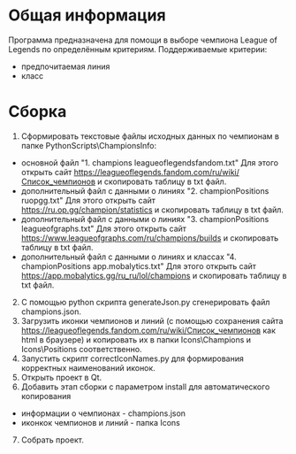 # Общая информация
Программа предназначена для помощи в выборе чемпиона League of Legends по определённым критериям.
Поддерживаемые критерии:
- предпочитаемая линия
- класс

# Сборка
1. Сформировать текстовые файлы исходных данных по чемпионам в папке PythonScripts\ChampionsInfo:
- основной файл "1. champions leagueoflegendsfandom.txt"
Для этого открыть сайт https://leagueoflegends.fandom.com/ru/wiki/Список_чемпионов и скопировать таблицу в txt файл.
- дополнительный файл с данными о линиях "2. championPositions ruopgg.txt"
Для этого открыть сайт https://ru.op.gg/champion/statistics и скопировать таблицу в txt файл.
- дополнительный файл с данными о линиях "3. championPositions leagueofgraphs.txt"
Для этого открыть сайт https://www.leagueofgraphs.com/ru/champions/builds и скопировать таблицу в txt файл.
- дополнительный файл с данными о линиях и классах "4. championPositions app.mobalytics.txt"
Для этого открыть сайт https://app.mobalytics.gg/ru_ru/lol/champions и скопировать таблицу в txt файл.
2. С помощью python скрипта generateJson.py сгенерировать файл champions.json.
3. Загрузить иконки чемпионов и линий (с помощью сохранения сайта https://leagueoflegends.fandom.com/ru/wiki/Список_чемпионов как html в браузере) и копировать их в папки Icons\Champions и Icons\Positions соответственно.
4. Запустить скрипт correctIconNames.py для формирования корректных наименований иконок.
5. Открыть проект в Qt.
6. Добавить этап сборки с параметром install для автоматического копирования
- информации о чемпионах - champions.json
- иконкок чемпионов и линий - папка Icons
7. Собрать проект.
